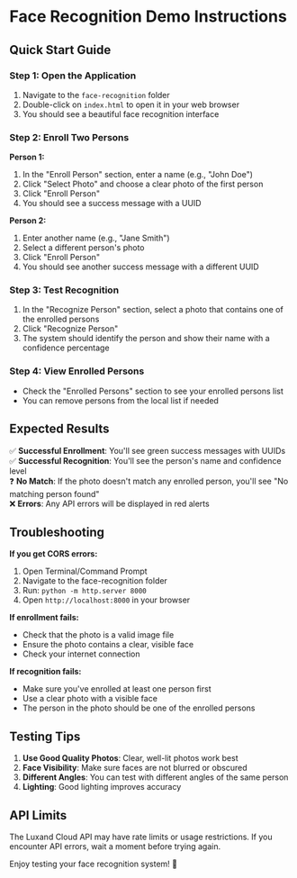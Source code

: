 # Face Recognition Demo Instructions

## Quick Start Guide

### Step 1: Open the Application
1. Navigate to the `face-recognition` folder
2. Double-click on `index.html` to open it in your web browser
3. You should see a beautiful face recognition interface

### Step 2: Enroll Two Persons

**Person 1:**
1. In the "Enroll Person" section, enter a name (e.g., "John Doe")
2. Click "Select Photo" and choose a clear photo of the first person
3. Click "Enroll Person"
4. You should see a success message with a UUID

**Person 2:**
1. Enter another name (e.g., "Jane Smith")
2. Select a different person's photo
3. Click "Enroll Person"
4. You should see another success message with a different UUID

### Step 3: Test Recognition
1. In the "Recognize Person" section, select a photo that contains one of the enrolled persons
2. Click "Recognize Person"
3. The system should identify the person and show their name with a confidence percentage

### Step 4: View Enrolled Persons
- Check the "Enrolled Persons" section to see your enrolled persons list
- You can remove persons from the local list if needed

## Expected Results

✅ **Successful Enrollment**: You'll see green success messages with UUIDs  
✅ **Successful Recognition**: You'll see the person's name and confidence level  
❓ **No Match**: If the photo doesn't match any enrolled person, you'll see "No matching person found"  
❌ **Errors**: Any API errors will be displayed in red alerts  

## Troubleshooting

**If you get CORS errors:**
1. Open Terminal/Command Prompt
2. Navigate to the face-recognition folder
3. Run: `python -m http.server 8000`
4. Open `http://localhost:8000` in your browser

**If enrollment fails:**
- Check that the photo is a valid image file
- Ensure the photo contains a clear, visible face
- Check your internet connection

**If recognition fails:**
- Make sure you've enrolled at least one person first
- Use a clear photo with a visible face
- The person in the photo should be one of the enrolled persons

## Testing Tips

1. **Use Good Quality Photos**: Clear, well-lit photos work best
2. **Face Visibility**: Make sure faces are not blurred or obscured
3. **Different Angles**: You can test with different angles of the same person
4. **Lighting**: Good lighting improves accuracy

## API Limits

The Luxand Cloud API may have rate limits or usage restrictions. If you encounter API errors, wait a moment before trying again.

Enjoy testing your face recognition system! 🎉

